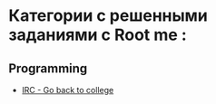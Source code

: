 # **Категории с решенными заданиями с Root me :**
## **Programming**
- [IRC - Go back to college](https://github.com/Boringdreams/writeup/blob/master/RootMe/IRC-Go_back_to_college.md) 



